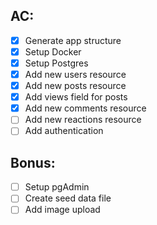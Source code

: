 ## AC:
- [x] Generate app structure
- [x] Setup Docker
- [x] Setup Postgres
- [x] Add new users resource
- [x] Add new posts resource
- [x] Add views field for posts
- [x] Add new comments resource
- [ ] Add new reactions resource
- [ ] Add authentication

## Bonus:
- [ ] Setup pgAdmin
- [ ] Create seed data file
- [ ] Add image upload